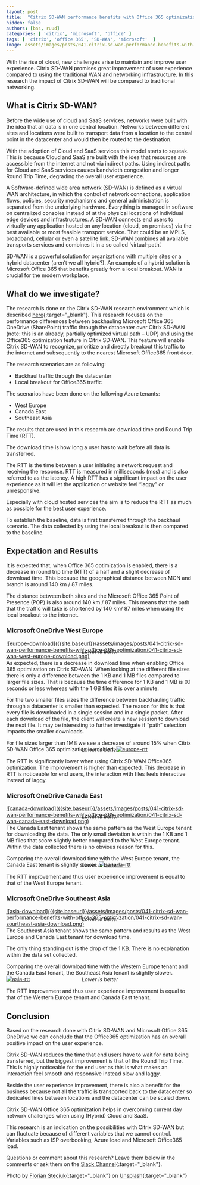 ```yaml
---
layout: post
title:  "Citrix SD-WAN performance benefits with Office 365 optimization"
hidden: false
authors: [bas, ruud]
categories: [ 'citrix', 'microsoft', 'office' ]
tags: [ 'citrix', 'office 365', 'SD-WAN', 'microsoft'  ]
image: assets/images/posts/041-citrix-sd-wan-performance-benefits-with-office-365-optimization/041-citrix-sd-wan-feature-image.png
---
```

With the rise of cloud, new challenges arise to maintain and improve user experience. Citrix SD-WAN promises great improvement of user experience compared to using the traditional WAN and networking infrastructure. In this research the impact of Citrix SD-WAN will be compared to traditional networking.

## What is Citrix SD-WAN?

Before the wide use of cloud and SaaS services, networks were built with the idea that all data is in one central location. Networks between different sites and locations were built to transport data from a location to the central point in the datacenter and would then be routed to the destination.

With the adoption of Cloud and SaaS services this model starts to squeak. This is because Cloud and SaaS are built with the idea that resources are accessible from the internet and not via indirect paths.
Using indirect paths for Cloud and SaaS services causes bandwidth congestion and longer Round Trip Time, degrading the overall user experience.

A Software-defined wide area network (SD-WAN) is defined as a virtual WAN architecture, in which the control of network connections, application flows, policies, security mechanisms and general administration is separated from the underlying hardware. Everything is managed in software on centralized consoles instead of at the physical locations of individual edge devices and infrastructures. A SD-WAN connects end users to virtually any application hosted on any location (cloud, on premises) via the best available or most feasible transport service. That could be an MPLS, broadband, cellular or even a satellite link. SD-WAN combines all available transports services and combines it in a so called ‘virtual-path’.

SD-WAN is a powerful solution for organizations with multiple sites or a hybrid datacenter (aren’t we all hybrid?). An example of a hybrid solution is Microsoft Office 365 that benefits greatly from a local breakout. WAN is crucial for the modern workplace.

## What do we investigate?
The research is done on the Citrix SD-WAN research environment which is described [here]({{site.url}}/sd-wan-network-architecture-setup-2019){:target="_blank"}. This research focuses on the performance differences between backhauling Microsoft Office 365 OneDrive (SharePoint) traffic through the datacenter over Citrix SD-WAN (note: this is an already, partially optimized virtual path – UDP) and using the Office365 optimization feature in Citrix SD-WAN. This feature will enable Citrix SD-WAN to recognize, prioritize and directly breakout this traffic to the internet and subsequently to the nearest Microsoft Office365 front door.

The research scenarios are as following:

  * Backhaul traffic through the datacenter
  * Local breakout for Office365 traffic

The scenarios have been done on the following Azure tenants:

  * West Europe
  * Canada East
  * Southeast Asia

The results that are used in this research are download time and Round Trip Time (RTT).

The download time is how long a user has to wait before all data is transferred.

The RTT is the time between a user initiating a network request and receiving the response. RTT is measured in milliseconds (mss) and is also referred to as the latency. A high RTT has a significant impact on the user experience as it will let the application or website feel “laggy” or unresponsive.

Especially with cloud hosted services the aim is to reduce the RTT as much as possible for the best user experience.

To establish the baseline, data is first transferred through the backhaul scenario. The data collected by using the local breakout is then compared to the baseline.

## Expectation and Results
It is expected that, when Office 365 optimization is enabled, there is a decrease in round trip time (RTT) of a half and a slight decrease of download time. This because the geographical distance between MCN and branch is around 140 km / 87 miles.

The distance between both sites and the Microsoft Office 365 Point of Presence (POP) is also around 140 km / 87 miles. This means that the path that the traffic will take is shortened by 140 km/ 87 miles when using the local breakout to the internet.

### Microsoft OneDrive West Europe

<a href="{{site.baseurl}}/assets/images/posts/041-citrix-sd-wan-performance-benefits-with-office-365-optimization/041-citrix-sd-wan-west-europe-download.png" data-lightbox="europe-download">
![europe-download]({{site.baseurl}}/assets/images/posts/041-citrix-sd-wan-performance-benefits-with-office-365-optimization/041-citrix-sd-wan-west-europe-download.png)
</a>
<p align="center" style="margin-top: -30px;" >
  <i>Lower is better</i>
</p>
As expected, there is a decrease in download time when enabling Office 365 optimization on Citrix SD-WAN. When looking at the different file sizes there is only a difference between the 1 KB and 1 MB files compared to larger file sizes. That is because the time difference for 1 KB and 1 MB is 0.1 seconds or less whereas with the 1 GB files it is over a minute.

For the two smaller files sizes the difference between backhauling traffic through a datacenter is smaller than expected. The reason for this is that every file is downloaded in a single session and in a single packet. After each download of the file, the client will create a new session to download the next file. It may be interesting to further investigate if “path” selection impacts the smaller downloads.

For file sizes larger than 1MB we see a decrease of around 15% when Citrix SD-WAN Office 365 optimization is enabled.
<a href="{{site.baseurl}}/assets/images/posts/041-citrix-sd-wan-performance-benefits-with-office-365-optimization/041-citrix-sd-wan-west-europe-rtt.png" data-lightbox="europe-rtt">
![europe-rtt]({{site.baseurl}}/assets/images/posts/041-citrix-sd-wan-performance-benefits-with-office-365-optimization/041-citrix-sd-wan-west-europe-rtt.png)
</a>
<p align="center" style="margin-top: -30px;" >
  <i>Lower is better</i>
</p>
The RTT is significantly lower when using Citrix SD-WAN Office365 optimization. The improvement is higher than expected. This decrease in RTT is noticeable for end users, the interaction with files feels interactive instead of laggy.

### Microsoft OneDrive Canada East
<a href="{{site.baseurl}}/assets/images/posts/041-citrix-sd-wan-performance-benefits-with-office-365-optimization/041-citrix-sd-wan-canada-east-download.png" data-lightbox="canada-download">
![canada-download]({{site.baseurl}}/assets/images/posts/041-citrix-sd-wan-performance-benefits-with-office-365-optimization/041-citrix-sd-wan-canada-east-download.png)
</a>
<p align="center" style="margin-top: -30px;" >
  <i>Lower is better</i>
</p>
The Canada East tenant shows the same pattern as the West Europe tenant for downloading the data. The only small deviation is within the 1 KB and 1 MB files that score slightly better compared to the West Europe tenant. Within the data collected there is no obvious reason for this.

Comparing the overall download time with the West Europe tenant, the Canada East tenant is slightly slower.
<a href="{{site.baseurl}}/assets/images/posts/041-citrix-sd-wan-performance-benefits-with-office-365-optimization/041-citrix-sd-wan-canada-east-rtt.png" data-lightbox="canada-rtt">
![canada-rtt]({{site.baseurl}}/assets/images/posts/041-citrix-sd-wan-performance-benefits-with-office-365-optimization/041-citrix-sd-wan-canada-east-rtt.png)
</a>
<p align="center" style="margin-top: -30px;" >
  <i>Lower is better</i>
</p>
The RTT improvement and thus user experience improvement is equal to that of the West Europe tenant.

### Microsoft OneDrive Southeast Asia
<a href="{{site.baseurl}}/assets/images/posts/041-citrix-sd-wan-performance-benefits-with-office-365-optimization/041-citrix-sd-wan-sourtheast-asia-download.png" data-lightbox="asia-download">
![asia-download]({{site.baseurl}}/assets/images/posts/041-citrix-sd-wan-performance-benefits-with-office-365-optimization/041-citrix-sd-wan-sourtheast-asia-download.png)
</a>
<p align="center" style="margin-top: -30px;" >
  <i>Lower is better</i>
</p>
The Southeast Asia tenant shows the same pattern and results as the West Europe and Canada East tenant for download time.

The only thing standing out is the drop of the 1 KB. There is no explanation within the data set collected.

Comparing the overall download time with the Western Europe tenant and the Canada East tenant, the Southeast Asia tenant is slightly slower.
<a href="{{site.baseurl}}/assets/images/posts/041-citrix-sd-wan-performance-benefits-with-office-365-optimization/041-citrix-sd-wan-sourtheast-asia-rtt.png" data-lightbox="asia-rtt">
![asia-rtt]({{site.baseurl}}/assets/images/posts/041-citrix-sd-wan-performance-benefits-with-office-365-optimization/041-citrix-sd-wan-sourtheast-asia-rtt.png)
</a>
<p align="center" style="margin-top: -30px;" >
  <i>Lower is better</i>
</p>
The RTT improvement and thus user experience improvement is equal to that of the Western Europe tenant and Canada East tenant.

## Conclusion
Based on the research done with Citrix SD-WAN and Microsoft Office 365 OneDrive we can conclude that the Office365 optimization has an overall positive impact on the user experience.

Citrix SD-WAN reduces the time that end users have to wait for data being transferred, but the biggest improvement is that of the Round Trip Time. This is highly noticeable for the end user as this is what makes an interaction feel smooth and responsive instead slow and laggy.

Beside the user experience improvement, there is also a benefit for the business because not all the traffic is transported back to the datacenter so dedicated lines between locations and the datacenter can be scaled down.

Citrix SD-WAN Office 365 optimization helps in overcoming current day network challenges when using (Hybrid) Cloud and SaaS.

This research is an indication on the possibilities with Citrix SD-WAN but can fluctuate because of different variables that we cannot control. Variables such as ISP overbooking, Azure load and Microsoft Office365 load.

Questions or comment about this research? Leave them below in the comments or ask them on the [Slack Channel](https://worldofeuc.slack.com){:target="_blank"}.

Photo by [Florian Steciuk](https://unsplash.com/@flo_stk?utm_source=unsplash&utm_medium=referral&utm_content=creditCopyText){:target="_blank"} on [Unsplash](https://unsplash.com/?utm_source=unsplash&utm_medium=referral&utm_content=creditCopyText){:target="_blank"}
